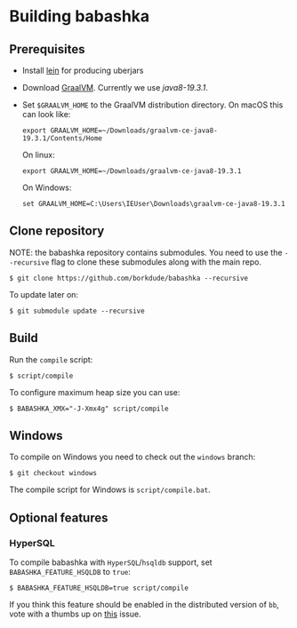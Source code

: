 # Building babashka

## Prerequisites

- Install [lein](https://leiningen.org/) for producing uberjars
- Download [GraalVM](https://www.graalvm.org/downloads/). Currently we use *java8-19.3.1*.
- Set `$GRAALVM_HOME` to the GraalVM distribution directory. On macOS this can look like:

  ``` shell
  export GRAALVM_HOME=~/Downloads/graalvm-ce-java8-19.3.1/Contents/Home
  ```

  On linux:

  ``` shell
  export GRAALVM_HOME=~/Downloads/graalvm-ce-java8-19.3.1
  ```

  On Windows:
  ```
  set GRAALVM_HOME=C:\Users\IEUser\Downloads\graalvm-ce-java8-19.3.1
  ```

## Clone repository

NOTE: the babashka repository contains submodules. You need to use the
`--recursive` flag to clone these submodules along with the main repo.

``` shellsession
$ git clone https://github.com/borkdude/babashka --recursive
```

To update later on:

``` shellsession
$ git submodule update --recursive
```

## Build

Run the `compile` script:

``` shell
$ script/compile
```

To configure maximum heap size you can use:

```
$ BABASHKA_XMX="-J-Xmx4g" script/compile
```

## Windows

To compile on Windows you need to check out the `windows` branch:

``` shell
$ git checkout windows
```

The compile script for Windows is `script/compile.bat`.

## Optional features

### HyperSQL

To compile babashka with `HyperSQL`/`hsqldb` support, set
`BABASHKA_FEATURE_HSQLDB` to `true`:


``` shell
$ BABASHKA_FEATURE_HSQLDB=true script/compile
```

If you think this feature should be enabled in the distributed version of `bb`,
vote with a thumbs up on [this](https://github.com/borkdude/babashka/issues/382)
issue.
